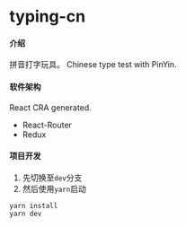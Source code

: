 # typing-cn

#### 介绍

拼音打字玩具。
Chinese type test with PinYin.

#### 软件架构

React CRA generated.

- React-Router
- Redux

#### 项目开发

1.  先切换至`dev`分支
2.  然后使用`yarn`启动

```shell
yarn install
yarn dev
```

